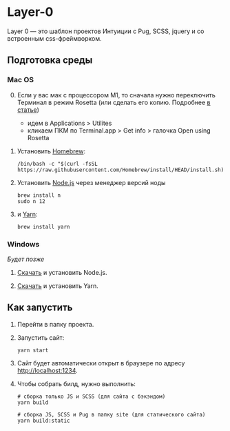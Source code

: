# Layer-0

Layer 0 — это шаблон проектов Интуиции с Pug, SCSS, jquery и со встроенным css-фреймворком.

## Подготовка среды

### Mac OS

0. Если у вас мак с процессором M1, то сначала нужно переключить Терминал в режим Rosetta (или сделать его копию. Подробнее [в статье](https://www.courier.com/blog/tips-and-tricks-to-setup-your-apple-m1-for-development))

    - идем в Applications > Utilites
    - кликаем ПКМ по Terminal.app > Get info > галочка Open using Rosetta

1. Установить [Homebrew](https://brew.sh):
    ```shell
    /bin/bash -c "$(curl -fsSL https://raw.githubusercontent.com/Homebrew/install/HEAD/install.sh)"
    ```

2. Установить [Node.js](https://nodejs.org/en/) через менеджер версий ноды
    ```shell
    brew install n
    sudo n 12
    ```

3. и [Yarn](https://yarnpkg.com/lang/en/):
    ```shell
    brew install yarn
    ```

### Windows

_Будет позже_

<!-- 0. Подготовить Виндоус [по инструкции](https://github.com/asuh/front-end-windows):

- подготовка виндоус (включить шифрование диска)
- установить Chocolatey
- установить WSL + ubuntu
- установить Windows terminal -->

1. [Скачать](https://nodejs.org/en/) и установить Node.js.

2. [Скачать](https://yarnpkg.com/lang/en/docs/install/#windows-stable) и установить Yarn.

## Как запустить

1. Перейти в папку проекта.

2. Запустить сайт:
    ```shell
    yarn start
    ```

3. Сайт будет автоматически открыт в браузере по адресу [http://localhost:1234](http://localhost:1234).

4. Чтобы собрать билд, нужно выполнить:
    ```shell
    # сборка только JS и SCSS (для сайта с бэкэндом)
    yarn build

    # сборка JS, SCSS и Pug в папку site (для статического сайта)
    yarn build:static
    ```
